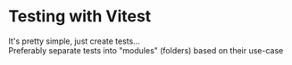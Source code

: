 # Testing with Vitest

It's pretty simple, just create tests...  
Preferably separate tests into "modules" (folders) based on their use-case
